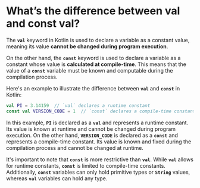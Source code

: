 # What’s the difference between val and const val?

The **`val`** keyword in Kotlin is used to declare a variable as a constant value, meaning its value **cannot be changed during program execution**.

On the other hand, the **`const`** keyword is used to declare a variable as a constant whose value is **calculated at compile-time**. This means that the value of a **`const`** variable must be known and computable during the compilation process.

Here's an example to illustrate the difference between **`val`** and **`const`** in Kotlin:

```kotlin
val PI = 3.14159  // `val` declares a runtime constant
const val VERSION_CODE = 1  // `const` declares a compile-time constant

```

In this example, **`PI`** is declared as a **`val`** and represents a runtime constant. Its value is known at runtime and cannot be changed during program execution. On the other hand, **`VERSION_CODE`** is declared as a **`const`** and represents a compile-time constant. Its value is known and fixed during the compilation process and cannot be changed at runtime.

It's important to note that **`const`** is more restrictive than **`val`**. While **`val`** allows for runtime constants, **`const`** is limited to compile-time constants. Additionally, **`const`** variables can only hold primitive types or **`String`** values, whereas **`val`** variables can hold any type.